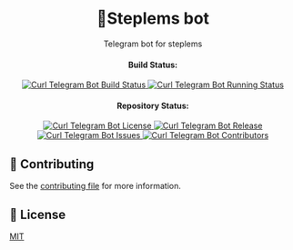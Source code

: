 <h1 align="center"> 📃Steplems bot</h1>
<p align="center"> Telegram bot for steplems</p>

<h4 align="center">Build Status:</h4>

<p align="center">
    <a href="https://t.me/curl_req_bot">
        <img
            src="https://img.shields.io/travis/suratu-io/curl-telegram-bot?label=bot%20link&logo=telegram"
            alt="Curl Telegram Bot Build Status"
        >
    </a>
    <a href="https://travis-ci.org/suratu-io/curl-telegram-bot">
        <img
            src="https://img.shields.io/travis/suratu-io/curl-telegram-bot?logo=travis"
            alt="Curl Telegram Bot Running Status"
        >
    </a>
</p>

<h4 align="center">Repository Status:</h4>

<p align="center">
    <a href="https://github.com/akali/steplems-bot/blob/master/LICENSE">
        <img
            src="https://img.shields.io/github/license/suratu-io/curl-telegram-bot.svg"
            alt="Curl Telegram Bot License"
        >
    </a>
    <a href="https://github.com/akali/steplems-bot/releases">
        <img
            src="https://img.shields.io/github/tag/suratu-io/curl-telegram-bot.svg?label=release"
            alt="Curl Telegram Bot Release"
        >
    </a>
    <a href="https://github.com/akali/steplems-bot/issues">
        <img
            src="https://img.shields.io/github/issues/suratu-io/curl-telegram-bot.svg"
            alt="Curl Telegram Bot Issues"
        >
    </a>
    <a href="https://github.com/akali/steplems-bot/graphs/contributors">
        <img
            src="https://img.shields.io/github/contributors/suratu-io/curl-telegram-bot.svg"
            alt="Curl Telegram Bot Contributors"
        >
    </a>
</p>

<h2 id="contributing">👬 Contributing</h2>

See the [contributing file](CONTRIBUTING.md) for more information.


<h2 id="license">🔖 License</h2>

[MIT](LICENSE)
